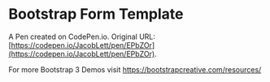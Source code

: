 # Bootstrap Form Template

A Pen created on CodePen.io. Original URL: [https://codepen.io/JacobLett/pen/EPbZOr](https://codepen.io/JacobLett/pen/EPbZOr).

For more Bootstrap 3 Demos visit https://bootstrapcreative.com/resources/